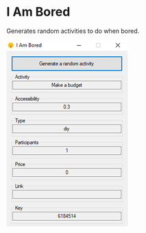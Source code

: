 # I Am Bored
Generates random activities to do when bored.

![App](https://github.com/CelesitalChaos/IAmBored/blob/master/IAmBored/Resources/Image0.png?raw=true)
